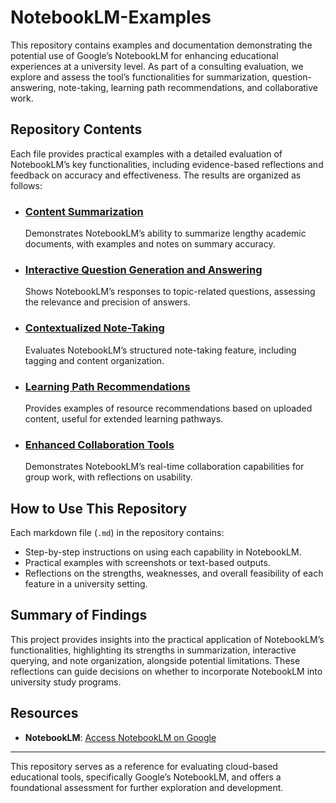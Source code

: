 # NotebookLM-Examples

This repository contains examples and documentation demonstrating the potential use of Google’s NotebookLM for enhancing educational experiences at a university level. As part of a consulting evaluation, we explore and assess the tool’s functionalities for summarization, question-answering, note-taking, learning path recommendations, and collaborative work.

## Repository Contents

Each file provides practical examples with a detailed evaluation of NotebookLM’s key functionalities, including evidence-based reflections and feedback on accuracy and effectiveness. The results are organized as follows:

- ### [Content Summarization](content_summarization.md)
  Demonstrates NotebookLM’s ability to summarize lengthy academic documents, with examples and notes on summary accuracy.

- ### [Interactive Question Generation and Answering](question_answering.md)
  Shows NotebookLM’s responses to topic-related questions, assessing the relevance and precision of answers.

- ### [Contextualized Note-Taking](contextual_note_taking.md)
  Evaluates NotebookLM’s structured note-taking feature, including tagging and content organization.

- ### [Learning Path Recommendations](learning_path_recommendations.md)
  Provides examples of resource recommendations based on uploaded content, useful for extended learning pathways.

- ### [Enhanced Collaboration Tools](collaboration_tools.md)
  Demonstrates NotebookLM’s real-time collaboration capabilities for group work, with reflections on usability.

## How to Use This Repository

Each markdown file (`.md`) in the repository contains:
- Step-by-step instructions on using each capability in NotebookLM.
- Practical examples with screenshots or text-based outputs.
- Reflections on the strengths, weaknesses, and overall feasibility of each feature in a university setting.

## Summary of Findings

This project provides insights into the practical application of NotebookLM’s functionalities, highlighting its strengths in summarization, interactive querying, and note organization, alongside potential limitations. These reflections can guide decisions on whether to incorporate NotebookLM into university study programs.

## Resources
- **NotebookLM**: [Access NotebookLM on Google](https://notebooklm.google/)

---

This repository serves as a reference for evaluating cloud-based educational tools, specifically Google’s NotebookLM, and offers a foundational assessment for further exploration and development.

